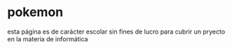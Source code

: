 # pokemon
esta página es de carácter escolar sin fines de lucro para cubrir un pryecto en la materia de informática
